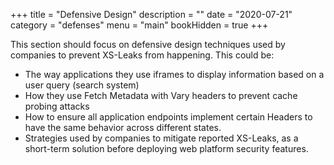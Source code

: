 +++
title = "Defensive Design"
description = ""
date = "2020-07-21"
category = "defenses"
menu = "main"
bookHidden = true
+++

This section should focus on defensive design techniques used by companies to prevent XS-Leaks from happening. This could be:

- The way applications they use iframes to display information based on a user query (search system)
- How they use Fetch Metadata with Vary headers to prevent cache probing attacks
- How to ensure all application endpoints implement certain Headers to have the same behavior across different states.
- Strategies used by companies to mitigate reported XS-Leaks, as a short-term solution before deploying web platform security features.